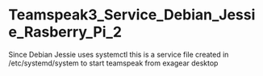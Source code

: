 # Teamspeak3_Service_Debian_Jessie_Rasberry_Pi_2
Since Debian Jessie uses systemctl this is a service file created in /etc/systemd/system to start teamspeak from exagear desktop
